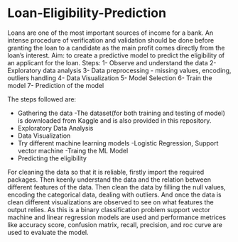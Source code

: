# Loan-Eligibility-Prediction

Loans are one of the most important sources of income for a bank. An intense procedure of verification and validation should be done before granting the loan to a candidate as the main profit comes directly from the loan’s interest.
Aim: to create a predictive model to predict the eligibility of an applicant for the loan.
Steps: 
1- Observe and understand the data
2- Exploratory data analysis
3- Data preprocessing - missing values, encoding, outliers handling
4- Data Visualization
5- Model Selection
6- Train the model
7- Prediction of the model

The steps followed are:
- Gathering the data
 -The dataset(for both training and testing of model) is downloaded from Kaggle and is also provided in this repository.
- Exploratory Data Analysis
- Data Visualization
- Try different machine learning models
 -Logistic Regression, Support vector machine
-Traing the ML Model
- Predicting the eligibility

For cleaning the data so that it is reliable, firstly import the required packages. Then keenly understand the data and the relation between different features of the data. Then clean the data by filling the null values, encoding the categorical data, dealing with outliers. And once the data is clean different visualizations are observed to see on what features the output relies. 
As this is a binary classification problem support vector machine and linear regression models are used and performance metrices like accuracy score, confusion matrix, recall, precision, and roc curve are used to evaluate the model.
